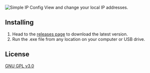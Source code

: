 ![Simple IP Config](https://avatars2.githubusercontent.com/u/29669372?v=3&s=96)
View and change your local IP addresses.

Installing
---
1. Head to the [releases page](https://github.com/snappysnappydog/Simple-IP-Config/releases/latest) to download the latest version.
2. Run the .exe file from any location on your computer or USB drive.

License
---
[GNU GPL v3.0](https://github.com/snappysnappydog/Simple-IP-Config/blob/master/LICENSE)
